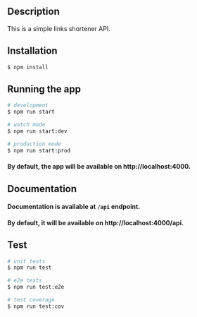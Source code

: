 ## Description
This is a simple links shortener API.

## Installation

```bash
$ npm install
```

## Running the app

```bash
# development
$ npm run start

# watch mode
$ npm run start:dev

# production mode
$ npm run start:prod
```

#### By default, the app will be available on http://localhost:4000.

## Documentation

#### Documentation is available at `/api` endpoint.
#### By default, it will be available on http://localhost:4000/api.

## Test

```bash
# unit tests
$ npm run test

# e2e tests
$ npm run test:e2e

# test coverage
$ npm run test:cov
```
